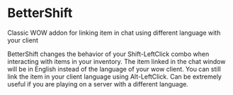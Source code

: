 # BetterShift
Classic WOW addon for linking item in chat using different language with your client

BetterShift changes the behavior of your Shift-LeftClick combo when interacting with items in your inventory. The item linked in the chat window will be in English instead of the language of your wow client. You can still link the item in your client language using Alt-LeftClick. Can be extremely useful if you are playing on a server with a different language.
